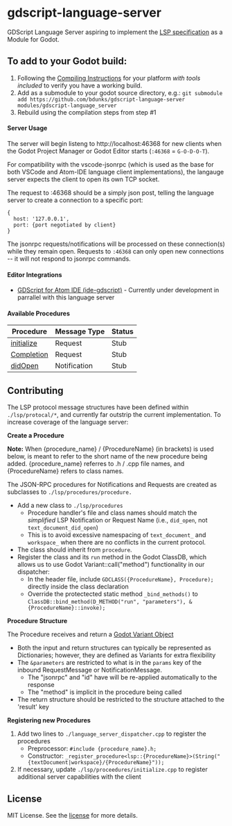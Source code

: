 # gdscript-language-server
GDScript Language Server aspiring to implement the [LSP specification](https://microsoft.github.io/language-server-protocol/) as a Module for Godot.  

## To add to your Godot build:
1. Following the [Compiling Instructions](http://docs.godotengine.org/en/3.0/development/compiling/index.html) for your platform *with tools included* to verify you have a working build.
2. Add as a submodule to your godot source directory, e.g.:  `git submodule add https://github.com/bdunks/gdscript-language-server modules/gdscript-language_server`
3. Rebuild using the compilation steps from step #1

#### Server Usage

The server will begin listeng to http://localhost:46368 for new clients when the Godot Project Manager or Godot Editor starts (`:46368` = `G-O-D-O-T`).  

For compatibility with the vscode-jsonrpc (which is used as the base for both VSCode and Atom-IDE language client implementations), the langauge server expects the client to open its own TCP socket.  

The request to :46368 should be a simply json post, telling the language server to create a connection to a specific port:
```
{ 
  host: '127.0.0.1',
  port: {port negotiated by client} 
}
```

The jsonrpc requests/notifications will be processed on these connection(s) while they remain open.  Requests to `:46368` can only open new connections -- it will not respond to jsonrpc commands.

#### Editor Integrations

* [GDScript for Atom IDE (ide-gdscript)](https://github.com/bdunks/ide-gdscript) - Currently under development in parrallel with this language server

#### Available Procedures

| Procedure | Message Type | Status |
|------------|--------------|--------|
| [initialize](https://microsoft.github.io/language-server-protocol/specification#initialize)   | Request | Stub   |
| [Completion](https://microsoft.github.io/language-server-protocol/specification#textDocument_completion) | Request      | Stub   |
| [didOpen](https://microsoft.github.io/language-server-protocol/specification#textDocument_didOpen)   | Notification | Stub   |

## Contributing
The LSP protocol message structures have been defined within `./lsp/protocal/*`, and currently far outstrip the current implementation.  To increase coverage of the language server:

**Create a Procedure**

**Note:** When {procedure_name} / {ProcedureName} (in brackets) is used below, is meant to refer to the short name of the new procedure being added.  {procedure_name} referres to .h / .cpp file names, and {ProcedureName} refers to class names.

The JSON-RPC procedures for Notifications and Requests are created as subclasses to `./lsp/procedures/procedure.`
* Add a new class to `./lsp/procedures`
  *  Procedure handler's file and class names should match the *simplified* LSP Notification or Request Name (i.e., `did_open`, not `text_document_did_open`)  
  *  This is to avoid excessive namespacing of `text_document_` and `workspace_` when there are no conflicts in the current protocol.
* The class should inherit from `procedure`.  
* Register the class and its `run` method in the Godot ClassDB, which allows us to use Godot Variant::call("method") functionality in our dispatcher:
  * In the header file, include `GDCLASS({ProcedureName}, Procedure);` directly inside the class declaration
  * Override the protectected static method `_bind_methods()` to `ClassDB::bind_method(D_METHOD("run", "parameters"), &{ProcedureName}::invoke);`

**Procedure Structure**

The Procedure receives and return a [Godot Variant Object](https://docs.godotengine.org/en/latest/development/cpp/variant_class.html)
* Both the input and return structures can typically be represented as Dictionaries; however, they are defined as Variants for extra flexibility
* The `&parameters` are restricted to what is in the `params` key of the inbound RequestMessage or NotificationMessage.
  * The "jsonrpc" and "id" have will be re-applied automatically to the response
  * The "method" is implicit in the procedure being called
* The return structure should be restricted to the structure attached to the 'result' key

**Registering new Procedures**

1. Add two lines to `./language_server_dispatcher.cpp` to register the procedures
	* Preprocessor: `#include {procedure_name}.h;`
	* Constructor: `_register_procedure<lsp::{ProcedureName}>(String("{textDocument|workspace}/{ProcedureName}"));` 
2. If necessary, update `./lsp/proceedures/initialize.cpp` to register additional server capabilities with the client

## License

MIT License. See the [license](./LICENSE) for more details.
